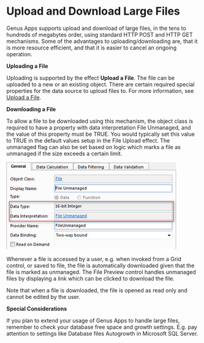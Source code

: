# Upload and Download Large Files

Genus Apps supports upload and download of large files, in the tens to hundreds of megabytes order, using standard HTTP POST and HTTP GET mechanisms. Some of the advantages to uploading/downloading are, that it is more resource efficient, and that it is easier to cancel an ongoing operation.

**Uploading a File**

Uploading is supported by the effect **Upload a File**. The file can be uploaded to a new or an existing object. There are certain required special properties for the data source to upload files to. For more information, see [Upload a File](../defining-an-app-model/logic/action-orchestration/actions/effects/upload-a-file.md).

**Downloading a File**

To allow a file to be downloaded using this mechanism, the object class is required to have a property with data interpretation File Unmanaged, and the value of this property must be TRUE. You would typically set this value to TRUE in the default values setup in the File Upload effect. The unmanaged flag can also be set based on logic which marks a file as unmanaged if the size exceeds a certain limit.

![IDF493FE62229B4FD2.jpg](media/IDF493FE62229B4FD2.jpg)

Whenever a file is accessed by a user, e.g. when invoked from a Grid control, or saved to file, the file is automatically downloaded given that the file is marked as unmanaged. The File Preview control handles unmanaged files by displaying a link which can be clicked to download the file.  

Note that when a file is downloaded, the file is opened as read only and cannot be edited by the user.  

**Special Considerations**  

If you plan to extend your usage of Genus Apps to handle large files, remember to check your database free space and growth settings. E.g. pay attention to settings like Database files Autogrowth in Microsoft SQL Server.